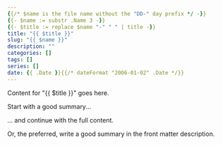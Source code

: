 ```yaml
---
{{/* $name is the file name without the "DD-" day prefix */ -}}
{{- $name := substr .Name 3 -}}
{{- $title := replace $name "-" " " | title -}}
title: "{{ $title }}"
slug: "{{ $name }}"
description: ""
categories: []
tags: []
series: []
date: {{ .Date }}{{/* dateFormat "2006-01-02" .Date */}}
---
```


Content for "{{ $title }}" goes here.

Start with a good summary...

<!--more-->

... and continue with the full content.

Or, the preferred, write a good summary in the front matter description.
